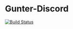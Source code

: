 # Gunter-Discord
[![Build Status](https://travis-ci.com/MrCraftCod/Gunter-Discord.svg?token=s5BJCJ6gyoT4Yw4fxy1J&branch=master)](https://travis-ci.com/MrCraftCod/Gunter-Discord)
